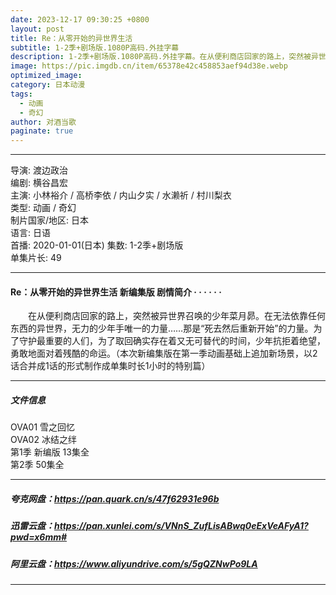 ```yaml
---
date: 2023-12-17 09:30:25 +0800
layout: post
title: Re：从零开始的异世界生活
subtitle: 1-2季+剧场版.1080P高码.外挂字幕
description: 1-2季+剧场版.1080P高码.外挂字幕。在从便利商店回家的路上，突然被异世界召唤的少年菜月昴。在无法依靠任何东西的异世界，无力的少年手唯一的力量……那是“死去然后重新开始”的力量...
image: https://pic.imgdb.cn/item/65378e42c458853aef94d38e.webp
optimized_image: 
category: 日本动漫
tags:
  - 动画
  - 奇幻
author: 对酒当歌
paginate: true
---
```



---

导演: 渡边政治  
编剧: 横谷昌宏  
主演: 小林裕介 / 高桥李依 / 内山夕实 / 水濑祈 / 村川梨衣  
类型: 动画 / 奇幻  
制片国家/地区: 日本  
语言: 日语  
首播: 2020-01-01(日本)
集数: 1-2季+剧场版  
单集片长: 49  

---

#### Re：从零开始的异世界生活 新编集版 剧情简介 · · · · · ·

　　在从便利商店回家的路上，突然被异世界召唤的少年菜月昴。在无法依靠任何东西的异世界，无力的少年手唯一的力量……那是“死去然后重新开始”的力量。为了守护最重要的人们，为了取回确实存在着又无可替代的时间，少年抗拒着绝望，勇敢地面对着残酷的命运。（本次新编集版在第一季动画基础上追加新场景，以2话合并成1话的形式制作成单集时长1小时的特别篇）  

---

##### 文件信息

OVA01 雪之回忆  
OVA02 冰结之绊  
第1季 新编版 13集全  
第2季 50集全  

---

##### 夸克网盘：<https://pan.quark.cn/s/47f62931e96b>

##### 迅雷云盘：<https://pan.xunlei.com/s/VNnS_ZufLisABwq0eExVeAFyA1?pwd=x6mm#>

##### 阿里云盘：<https://www.aliyundrive.com/s/5gQZNwPo9LA>

---
